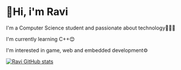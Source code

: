 <!---
Ravi-Valent7m/Ravi-Valent7m is a ✨ special ✨ repository because its `README.md` (this file) appears on your GitHub profile.
You can click the Preview link to take a look at your changes.
--->
<h1>🖖Hi, i'm Ravi</h1>

<p>I'm a Computer Science student and passionate about technology👨🏾‍💻</p>
<p>I'm currently learning C++😊</p>
<p>I'm interested in game, web and embedded development⚙️</p>

[![Ravi GitHub stats](https://github-readme-stats.vercel.app/api?username=ravi-0x8b)](https://github.com/ravi-0x8b/github-readme-stats)
